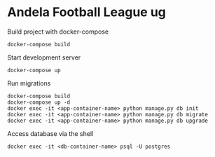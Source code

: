 # Andela Football League ug

Build project with docker-compose
```
docker-compose build
```

Start development server
```
docker-compose up
```

Run migrations
```
docker-compose build
docker-compose up -d
docker exec -it <app-container-name> python manage.py db init
docker exec -it <app-container-name> python manage.py db migrate
docker exec -it <app-container-name> python manage.py db upgrade
```

Access database via the shell
```
docker exec -it <db-container-name> psql -U postgres
```